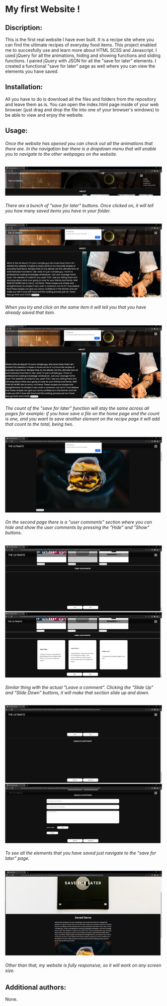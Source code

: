 # My first Website !

## Discription:
This is the first real website I have ever built. It is a recipe site where you can find the ultimate recipes of everyday food items.
This project enabled me to succesfully use and learn more about HTML SCSS and Javascript. I used jQuery for all the animations, hiding and showing functions and sliding functions. I paired jQuery with JSON for all the "save for later" elements. I created a functional "save for later" page as well where you can view the elements you have saved.

## Installation:
All you have to do is download all the files and folders from the repository and leave them as is. You can open the index.html page inside of your web browser (just drag and drop the file into one of your browser's windows) to be able to view and enjoy the website.

## Usage: 
###### Once the website has opened you can check out all the animations that there are. In the navigation bar there is a dropdown menu that will enable you to navigate to the other webpages on the website.
![GitHub Logo](/README_screenshots/dropDownMenu.png)
###### There are a bunch of "save for later" buttons. Once clicked on, it will tell you how many saved items you have in your folder.
![GitHub Logo](/README_screenshots/saveForLaterClick1.png)
###### When you try and click on the same item it will tell you that you have already saved that item.
![GitHub Logo](/README_screenshots/saveForLaterSameEl.png)
###### The count of the "save for later" function will stay the same across all pages for example: if you have save a file on the home page and the count is one, and you want to save another element on the recipe page it will add that count to the total, being two.
![GitHub Logo](/README_screenshots/saveForLaterClick2.png)
###### On the second page there is a "user comments" section where you can hide and show the user comments by pressing the "Hide" and "Show" buttons.
![GitHub Logo](/README_screenshots/hide.png)
![GitHub Logo](/README_screenshots/show.png)
###### Similar thing with the actual "Leave a comment". Clicking the "Slide Up" and "Slide Down" buttons, it will make that section slide up and down.
![GitHub Logo](/README_screenshots/slideUp.png)
![GitHub Logo](/README_screenshots/slideDown.png)
###### To see all the elements that you have saved just navigate to the "save for later" page.
![GitHub Logo](/README_screenshots/saveForLaterDisplay.png)
###### Other than that, my website is fully responsive, so it will work on any screen size.

## Additional authors:
None.
